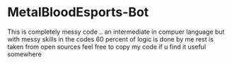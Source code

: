 # MetalBloodEsports-Bot

This is completely messy code .. an intermediate in compuer language but with messy skills
in the codes 60 percent of logic is done by me rest is taken from open sources
feel free to copy my code if u find it useful somewhere
